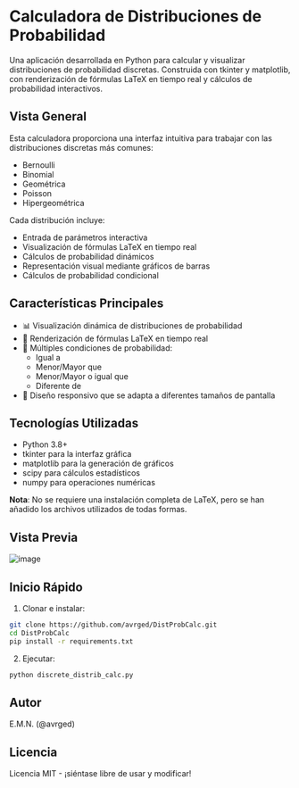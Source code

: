 # Calculadora de Distribuciones de Probabilidad

Una aplicación desarrollada en Python para calcular y visualizar distribuciones de probabilidad discretas. Construida con tkinter y matplotlib, con renderización de fórmulas LaTeX en tiempo real y cálculos de probabilidad interactivos.

## Vista General

Esta calculadora proporciona una interfaz intuitiva para trabajar con las distribuciones discretas más comunes:
- Bernoulli
- Binomial
- Geométrica
- Poisson
- Hipergeométrica

Cada distribución incluye:
- Entrada de parámetros interactiva
- Visualización de fórmulas LaTeX en tiempo real
- Cálculos de probabilidad dinámicos
- Representación visual mediante gráficos de barras
- Cálculos de probabilidad condicional

## Características Principales

- 📊 Visualización dinámica de distribuciones de probabilidad
- 📐 Renderización de fórmulas LaTeX en tiempo real
- 🎯 Múltiples condiciones de probabilidad:
  - Igual a
  - Menor/Mayor que
  - Menor/Mayor o igual que
  - Diferente de
- 📱 Diseño responsivo que se adapta a diferentes tamaños de pantalla

## Tecnologías Utilizadas

- Python 3.8+
- tkinter para la interfaz gráfica
- matplotlib para la generación de gráficos
- scipy para cálculos estadísticos
- numpy para operaciones numéricas

**Nota**: No se requiere una instalación completa de LaTeX, pero se han añadido los archivos utilizados de todas formas.

## Vista Previa

![image](https://github.com/user-attachments/assets/532c7f56-0130-4052-9909-c7df52cfc698)


## Inicio Rápido

1. Clonar e instalar:
```bash
git clone https://github.com/avrged/DistProbCalc.git
cd DistProbCalc
pip install -r requirements.txt
```

2. Ejecutar:
```bash
python discrete_distrib_calc.py
```

## Autor

E.M.N. (@avrged) 

## Licencia

Licencia MIT - ¡siéntase libre de usar y modificar!

